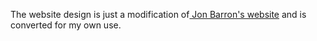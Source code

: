 The website design is just a modification of<a href="https://jonbarron.info/"> Jon Barron's website</a> and is converted for my own use.

